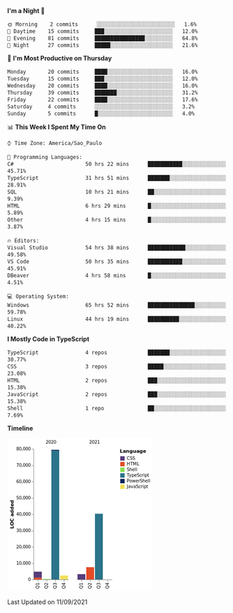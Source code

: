 <!--START_SECTION:waka-->
**I'm a Night 🦉** 

```text
🌞 Morning    2 commits      ░░░░░░░░░░░░░░░░░░░░░░░░░   1.6% 
🌆 Daytime    15 commits     ███░░░░░░░░░░░░░░░░░░░░░░   12.0% 
🌃 Evening    81 commits     ████████████████░░░░░░░░░   64.8% 
🌙 Night      27 commits     █████░░░░░░░░░░░░░░░░░░░░   21.6%

```
📅 **I'm Most Productive on Thursday** 

```text
Monday       20 commits     ████░░░░░░░░░░░░░░░░░░░░░   16.0% 
Tuesday      15 commits     ███░░░░░░░░░░░░░░░░░░░░░░   12.0% 
Wednesday    20 commits     ████░░░░░░░░░░░░░░░░░░░░░   16.0% 
Thursday     39 commits     ███████░░░░░░░░░░░░░░░░░░   31.2% 
Friday       22 commits     ████░░░░░░░░░░░░░░░░░░░░░   17.6% 
Saturday     4 commits      ░░░░░░░░░░░░░░░░░░░░░░░░░   3.2% 
Sunday       5 commits      █░░░░░░░░░░░░░░░░░░░░░░░░   4.0%

```


📊 **This Week I Spent My Time On** 

```text
⌚︎ Time Zone: America/Sao_Paulo

💬 Programming Languages: 
C#                       50 hrs 22 mins      ███████████░░░░░░░░░░░░░░   45.71% 
TypeScript               31 hrs 51 mins      ███████░░░░░░░░░░░░░░░░░░   28.91% 
SQL                      10 hrs 21 mins      ██░░░░░░░░░░░░░░░░░░░░░░░   9.39% 
HTML                     6 hrs 29 mins       █░░░░░░░░░░░░░░░░░░░░░░░░   5.89% 
Other                    4 hrs 15 mins       █░░░░░░░░░░░░░░░░░░░░░░░░   3.87%

🔥 Editors: 
Visual Studio            54 hrs 38 mins      ████████████░░░░░░░░░░░░░   49.58% 
VS Code                  50 hrs 35 mins      ███████████░░░░░░░░░░░░░░   45.91% 
DBeaver                  4 hrs 58 mins       █░░░░░░░░░░░░░░░░░░░░░░░░   4.51%

💻 Operating System: 
Windows                  65 hrs 52 mins      ███████████████░░░░░░░░░░   59.78% 
Linux                    44 hrs 19 mins      ██████████░░░░░░░░░░░░░░░   40.22%

```

**I Mostly Code in TypeScript** 

```text
TypeScript               4 repos             ███████░░░░░░░░░░░░░░░░░░   30.77% 
CSS                      3 repos             █████░░░░░░░░░░░░░░░░░░░░   23.08% 
HTML                     2 repos             ███░░░░░░░░░░░░░░░░░░░░░░   15.38% 
JavaScript               2 repos             ███░░░░░░░░░░░░░░░░░░░░░░   15.38% 
Shell                    1 repo              ██░░░░░░░░░░░░░░░░░░░░░░░   7.69%

```


**Timeline**

![Chart not found](https://raw.githubusercontent.com/jonhoffmam/jonhoffmam/master/charts/bar_graph.png) 


 Last Updated on 11/09/2021
<!--END_SECTION:waka-->
